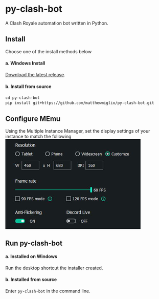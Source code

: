 # py-clash-bot
A Clash Royale automation bot written in Python.

## Install 
Choose one of the install methods below
#### a. Windows Install
[Download the latest release](https://github.com/matthewmiglio/py-clash-bot/releases).

#### b. Install from source
```
cd py-clash-bot
pip install git+https://github.com/matthewmiglio/py-clash-bot.git
```

## Configure MEmu
Using the Multiple Instance Manager, set the display settings of your instance to match the following
![MEmu configuration options](https://github.com/matthewmiglio/py-clash-bot/blob/master/readme/memu_display_settings.jpg?raw=true)

## Run py-clash-bot
#### a. Installed on Windows
Run the desktop shortcut the installer created.
#### b. Installed from source
Enter `py-clash-bot` in the command line.